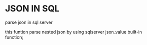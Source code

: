 # JSON IN SQL
 parse json in sql server
 
this funtion parse nested json by using sqlserver json_value built-in function;
 
